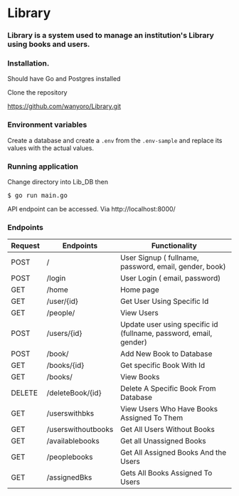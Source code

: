 
# Library

### Library is a system used to manage an institution's Library using books and users.

### Installation.
Should have Go and Postgres installed

Clone the repository

https://github.com/wanyoro/Library.git



### Environment variables
Create a database and create a `.env` from the `.env-sample` and replace its values with the actual values.

### Running application
Change directory into Lib_DB then
<pre>
$ go run main.go
</pre>

API endpoint can be accessed. Via http://localhost:8000/

### Endpoints

Request |       Endpoints                 |       Functionality
--------|---------------------------------|--------------------------------
POST    |  /                              |   User Signup   ( fullname, password, email, gender, book)
POST    |  /login                         |   User Login    ( email, password)
GET     |  /home                          |   Home page  
GET     |  /user/{id}                     |   Get User Using Specific Id   
GET     |  /people/                       |   View Users
POST    |  /users/{id}                    |   Update user using specific id (fullname, password, email, gender)
POST    |  /book/                         |   Add New Book to Database
GET     |  /books/{id}                    |   Get specific Book With Id
GET     |  /books/                        |   View Books
DELETE  |  /deleteBook/{id}               |   Delete A Specific Book From Database
GET     |  /userswithbks                  |   View Users Who Have Books Assigned To Them
GET     |  /userswithoutbooks             |   Get All Users Without Books
GET     |  /availablebooks                |   Get all Unassigned Books
GET     |  /peoplebooks                   |   Get All Assigned Books And the Users
GET     |  /assignedBks                   |   Gets All Books Assigned To Users

